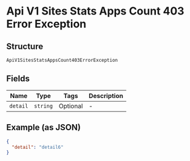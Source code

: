 
# Api V1 Sites Stats Apps Count 403 Error Exception

## Structure

`ApiV1SitesStatsAppsCount403ErrorException`

## Fields

| Name | Type | Tags | Description |
|  --- | --- | --- | --- |
| `detail` | `string` | Optional | - |

## Example (as JSON)

```json
{
  "detail": "detail6"
}
```

